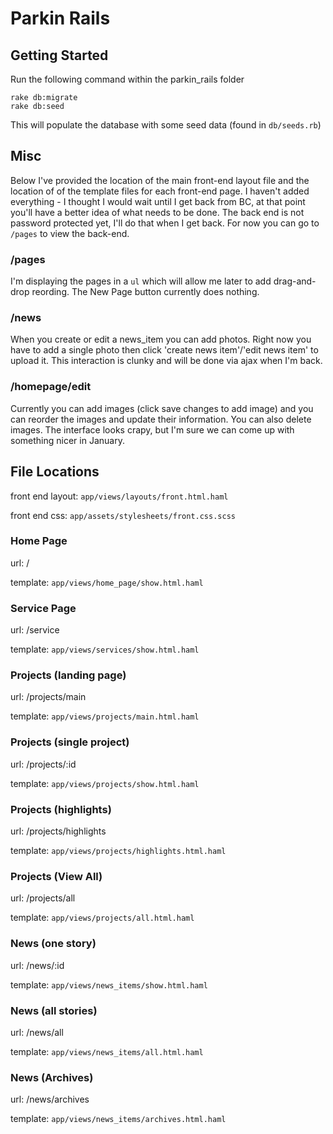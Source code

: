 # Parkin Rails

## Getting Started

Run the following command within the parkin_rails folder

    rake db:migrate
    rake db:seed

This will populate the database with some seed data (found in `db/seeds.rb`) 

## Misc

Below I've provided the location of the main front-end layout file and the location of 
of the template files for each front-end page. I haven't added everything - I thought
I would wait until I get back from BC, at that point you'll have a better idea
of what needs to be done. The back end is not password protected yet, I'll do that when
I get back. For now you can go to `/pages` to view the back-end.

### /pages

I'm displaying the pages in a `ul` which will allow me later to add drag-and-drop reording.
The New Page button currently does nothing.

### /news 

When you create or edit a news_item you can add photos. Right now you have to add a single
photo then click 'create news item'/'edit news item' to upload it. This interaction
is clunky and will be done via ajax when I'm back.

### /homepage/edit

Currently you can add images (click save changes to add image) and you can reorder
the images and update their information. You can also delete images. The interface
looks crapy, but I'm sure we can come up with something nicer in January.

## File Locations

front end layout: `app/views/layouts/front.html.haml`

front end css: `app/assets/stylesheets/front.css.scss`

### Home Page
url: /

template: `app/views/home_page/show.html.haml`

### Service Page
url: /service

template: `app/views/services/show.html.haml`


### Projects (landing page)
url: /projects/main

template: `app/views/projects/main.html.haml`

### Projects (single project)
url: /projects/:id

template: `app/views/projects/show.html.haml`

### Projects (highlights)
url: /projects/highlights

template: `app/views/projects/highlights.html.haml`

### Projects (View All)
url: /projects/all

template: `app/views/projects/all.html.haml`

### News (one story)
url: /news/:id

template: `app/views/news_items/show.html.haml`

### News (all stories) 
url: /news/all

template: `app/views/news_items/all.html.haml`

### News (Archives)
url: /news/archives

template: `app/views/news_items/archives.html.haml`